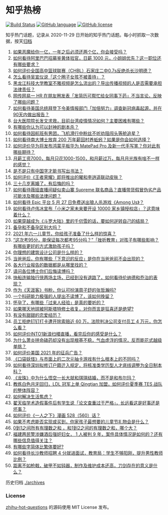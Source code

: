 # 知乎热榜
[![Build Status](https://github.com/ToWeLong/zhihu-hot-questions/workflows/CI/badge.svg)](https://github.com/ToWeLong/zhihu-hot-questions/actions)
[![GitHub language](https://img.shields.io/badge/language-golang-orange.svg)](https://golang.org/)
[![GitHub license](https://img.shields.io/github/license/ToWeLong/zhihu-hot-questions)](https://github.com/ToWeLong/zhihu-hot-questions/blob/main/LICENSE)

知乎热门话题，记录从 2020-11-29 日开始的知乎热门话题。每小时抓取一次数据，按天[归档](./archives)

<!-- BEGIN -->

1. [如果恶魔给你一亿，一年之后必须还两个亿，你会接受吗？](https://www.zhihu.com/question/392418796)
1. [如何看待阿里巴巴招募鉴黄体验官，日薪 1000 元，小姐姐优先？这一职位还有哪些要求？](https://www.zhihu.com/question/461654968)
1. [如何评价全国高中篮球联赛（CHBL）石家庄二中0.7s反绝杀长沙明德？](https://www.zhihu.com/question/460456997)
1. [怎么看待吴宣仪说「这个圈子女孩不被善待」？](https://www.zhihu.com/question/461702905)
1. [黑龙江科技大学教室不雅视频是怎么流出的？导出传播视频的人是否需要承担法律责任？](https://www.zhihu.com/question/461646094)
1. [网传网易一 HR 在朋友圈发表「发简历可帮忙给女同事下药」不当言论，反映了哪些问题？](https://www.zhihu.com/question/461710464)
1. [如何看待美国总统拜登下令美情报部门「加倍努力」调查新冠病毒起源，并在90天内做出报告？](https://www.zhihu.com/question/461618517)
1. [台大医院院长发文求救，目前台湾疫情情况如何？主要困难有哪些？](https://www.zhihu.com/question/461718906)
1. [有哪些你认为可以封神的剧本杀？](https://www.zhihu.com/question/448538675)
1. [如何看待因航班有男团，飞机滑行中粉丝不听劝阻闯头等舱追星？](https://www.zhihu.com/question/461634572)
1. [如何看待南大博士放弃 200 万年薪回村养蚯蚓？如果是你会如何选择？](https://www.zhihu.com/question/461644691)
1. [如何评价华为将发布鸿蒙平板华为 MatePad Pro 及新一代手写笔？你对此有哪些期待？](https://www.zhihu.com/question/461797393)
1. [月薪工资7000，每月只花1000-1500，和月薪过万，每月月光族有啥不一样的感觉？](https://www.zhihu.com/question/392697045)
1. [是不是只有中国字才能书写出书法？](https://www.zhihu.com/question/453735972)
1. [如何评价《王者荣耀》即将推出的曜和李逍遥联动皮肤？](https://www.zhihu.com/question/461476361)
1. [三十几岁离婚了，有后悔的吗？](https://www.zhihu.com/question/440802888)
1. [如何看待薇娅直播间疑似卖山寨 Supreme 联名商品？直播带货假冒伪劣产品可能涉及哪些法律问题？](https://www.zhihu.com/question/460636279)
1. [如何看待 Epic 平台 5 月 27 日免费送出狼人杀游戏《Among Us》？](https://www.zhihu.com/question/461764476)
1. [如何看待卢伟冰宣布「小米之家未来要开设 10000 家乡镇授权店」？这意味着什么？](https://www.zhihu.com/question/461505882)
1. [如果穿越成为《斗罗大陆》里的千仞雪的话，要如何逆转自己的结局？](https://www.zhihu.com/question/460624635)
1. [备孕和不备孕区别大吗？](https://www.zhihu.com/question/438113905)
1. [2021 年六一儿童节，你给孩子准备了什么样的惊喜？](https://www.zhihu.com/question/460120556)
1. [“这次考95分，能保证每次都考95分吗？”「挫折教育」对孩子有哪些影响？有哪些更好的方式激励孩子吗？](https://www.zhihu.com/question/461181834)
1. [你理想的建筑设计公司是什么样的？](https://www.zhihu.com/question/456369842)
1. [当爸爸后，你有哪些「下意识的反应」是你在当爸爸前不会出现的？](https://www.zhihu.com/question/461454675)
1. [各大行业报告的数据都是从哪里找的？](https://www.zhihu.com/question/67387122)
1. [请问各位博士你们后悔读博吗？](https://www.zhihu.com/question/351974388)
1. [快船连输独行侠两场主场，已经到没有退路了，如何看待伦纳德和乔治的表现？](https://www.zhihu.com/question/461613749)
1. [作为《天涯客》书粉，你认可扮演周子舒的张哲瀚吗?](https://www.zhihu.com/question/461068478)
1. [一个科研能力极强的人提出不读博了，该如何挽留？](https://www.zhihu.com/question/461395135)
1. [怀孕了，有哪些「过来人经验」是真的要听的？](https://www.zhihu.com/question/403070174)
1. [如果哪天地球被阿斯塔特修士收复，对你而言是狂喜还是绝望?](https://www.zhihu.com/question/460708389)
1. [有没有甜甜的恋爱经历？](https://www.zhihu.com/question/62837215)
1. [员工拒绝钉钉打卡遭开除索赔近 60 万，法院判决公司支付员工 4 万元，你怎么看？](https://www.zhihu.com/question/461485904)
1. [如何评价INTO1新浪扫楼直播，看完后你的感受是什么？](https://www.zhihu.com/question/461665938)
1. [为什么萧炎拼命磕药却没有出现根基不稳，气血虚浮的情况，反而能花式越级单挑？](https://www.zhihu.com/question/461264979)
1. [如何评价美国 2021 年的征兵广告？](https://www.zhihu.com/question/461629217)
1. [《口袋妖怪》与市面上的二次元抽卡游戏有什么根本上的不同吗？](https://www.zhihu.com/question/420214091)
1. [如何看待深圳拟修订户籍迁入规定，将核准类学历型人才底线调整为全日制本科？](https://www.zhihu.com/question/461483001)
1. [《龙珠》中为什么悟空一长大就和琪琪结婚，而不是和布尔玛？](https://www.zhihu.com/question/295712652)
1. [教练白色月牙回归，LDL 冠军上单 Qingtian 加盟，如何评价夏季赛 TES 战队的整体阵容？](https://www.zhihu.com/question/461563164)
1. [如何解决生活焦虑？](https://www.zhihu.com/question/453818627)
1. [翟天临学术造假事件后有学生说「论文查重过于严格」，长远看这是好事还是坏事？](https://www.zhihu.com/question/461305806)
1. [如何评价《一人之下》漫画 528（560）话？](https://www.zhihu.com/question/461736510)
1. [如果不考虑能否实现或买到，你家孩子最想要的儿童节礼物会是什么？](https://www.zhihu.com/question/461342028)
1. [0到1之间所有有理数之和 ，和1到2之间的有理数之和，哪个大？](https://www.zhihu.com/question/454607643)
1. [福建两民警涉嫌酒后强奸妇女， 1 人被判 9 年，案件具体情况是如何的？还有哪些信息值得关注？](https://www.zhihu.com/question/461643644)
1. [有哪些字简体比繁体要好?](https://www.zhihu.com/question/459988186)
1. [如何看待长沙教师招聘 4 分就进面试，教育局：学生不够阳刚，提升男性教师比例？](https://www.zhihu.com/question/461547536)
1. [距离不如枪戟，破甲不如钝器，制作及维护成本还高，刀剑存在的意义是什么？](https://www.zhihu.com/question/458992980)

<!-- END -->

历史归档 [./archives](./archives)


### License
[zhihu-hot-questions](https://github.com/towelong/zhihu-hot-questions) 的源码使用 MIT License 发布。